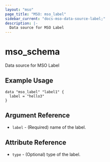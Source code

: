 ```yaml
---
layout: "mso"
page_title: "MSO: mso_label"
sidebar_current: "docs-mso-data-source-label;"
description: |-
  Data source for MSO Label
---
```


# mso_schema #

Data source for MSO Label

## Example Usage ##

```hcl
data "mso_label" "label1" {
  label = "hello3"
}
```

## Argument Reference ##

* `label` - (Required) name of the label.

## Attribute Reference ##

* `type` - (Optional) type of the label.
